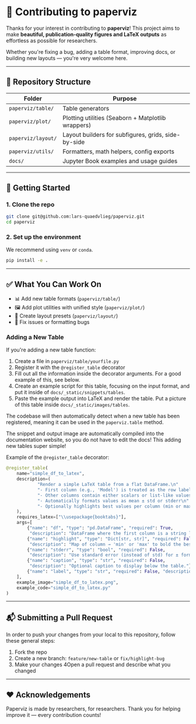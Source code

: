 # 🤝 Contributing to paperviz

Thanks for your interest in contributing to **paperviz**! This project aims to make **beautiful, publication-quality figures and LaTeX outputs** as effortless as possible for researchers.

Whether you're fixing a bug, adding a table format, improving docs, or building new layouts — you're very welcome here.

---

## 🧱 Repository Structure

| Folder                  | Purpose                                                           |
|--------------------------|-------------------------------------------------------------------|
| `paperviz/table/`        | Table generators                                                  |
| `paperviz/plot/`         | Plotting utilities (Seaborn + Matplotlib wrappers)  |
| `paperviz/layout/`       | Layout builders for subfigures, grids, side-by-side |
| `paperviz/utils/`        | Formatters, math helpers, config exports            |
| `docs/`                  | Jupyter Book examples and usage guides                            |

---

## 🚀 Getting Started

### 1. Clone the repo

```bash
git clone git@github.com:lars-quaedvlieg/paperviz.git
cd paperviz
```

### 2. Set up the environment

We recommend using `venv` or `conda`.

```bash
pip install -e .
```

---

## ✅ What You Can Work On

- 📊 Add new table formats (`paperviz/table/`)
- 🖼️ Add plot utilities with unified style (`paperviz/plot/`)
- 🧩 Create layout presets (`paperviz/layout/`)
- 🐛 Fix issues or formatting bugs

### Adding a New Table

If you're adding a new table function:

1. Create a file in `paperviz/table/yourfile.py`
2. Register it with the `@register_table` decorator
3. Fill out all the information inside the decorator arguments. For a good example of this, see below.
4. Create an example script for this table, focusing on the input format, and put it inside of `docs/_static/snippets/tables`.
5. Paste the example output into LaTeX and render the table. Put a picture of this table inside `docs/_static/images/tables`.

The codebase will then automatically detect when a new table has been registered, meaning it can be used in the `paperviz.table` method.

The snippet and output image are automatically compiled into the documentation website, so you do not have to edit the docs! This adding new tables super simple!

Example of the `@register_table` decorator:
```python
@register_table(
    name="simple_df_to_latex",
    description=(
            "Render a simple LaTeX table from a flat DataFrame.\n"
            "- First column (e.g., 'Model') is treated as the row label\n"
            "- Other columns contain either scalars or list-like values (e.g. [0.82, 0.84, 0.85])\n"
            "- Automatically formats values as mean ± std or stderr\n"
            "- Optionally highlights best values per column (min or max)"
    ),
    requires_latex=["\\usepackage{booktabs}"],
    args=[
        {"name": "df", "type": "pd.DataFrame", "required": True,
         "description": "DataFrame where the first column is a string label (e.g., 'Model') and other columns are scalars or list-like numeric values."},
        {"name": "highlight", "type": "Dict[str, str]", "required": False,
         "description": "Map of column → 'min' or 'max' to bold the best values."},
        {"name": "stderr", "type": "bool", "required": False,
         "description": "Use standard error (instead of std) for ± formatting."},
        {"name": "caption", "type": "str", "required": False,
         "description": "Optional caption to display below the table."},
        {"name": "label", "type": "str", "required": False, "description": "Optional LaTeX label for referencing."}
    ],
    example_image="simple_df_to_latex.png",
    example_code="simple_df_to_latex.py"
)
```

---

## 📬 Submitting a Pull Request

In order to push your changes from your local to this repository, follow these general steps:

1. Fork the repo
2. Create a new branch: `feature/new-table` or `fix/highlight-bug`
3. Make your changes
4Open a pull request and describe what you changed

---

## ❤️ Acknowledgements

Paperviz is made by researchers, for researchers. Thank you for helping improve it — every contribution counts!
